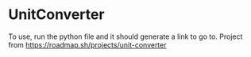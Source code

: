 # UnitConverter
To use, run the python file and it should generate a link to go to.
Project from https://roadmap.sh/projects/unit-converter
